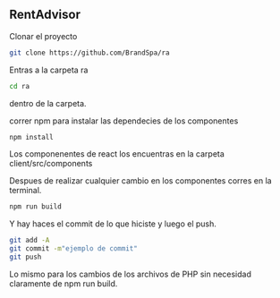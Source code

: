 ## RentAdvisor 

Clonar el proyecto

```bash
git clone https://github.com/BrandSpa/ra
```

Entras a la carpeta ra

```bash
cd ra
```

dentro de la carpeta.

correr npm para instalar las dependecies de los componentes

```bash
npm install
```

Los componenentes de react los encuentras en la carpeta client/src/components

Despues de realizar cualquier cambio en los componentes corres en la terminal.

```bash
npm run build
```

Y hay haces el commit de lo que hiciste y luego el push.

```bash
git add -A
git commit -m"ejemplo de commit"
git push
```

Lo mismo para los cambios de los archivos de PHP sin necesidad claramente de npm run build.
